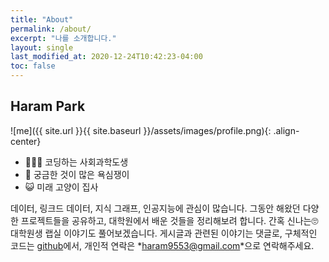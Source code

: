 ```yaml
---
title: "About"
permalink: /about/
excerpt: "나를 소개합니다."
layout: single
last_modified_at: 2020-12-24T10:42:23-04:00
toc: false
---
```


## Haram Park

![me]({{ site.url }}{{ site.baseurl }}/assets/images/profile.png){: .align-center}

 - 👩🏻‍💻 코딩하는 사회과학도생 
 - 🔮 궁금한 것이 많은 욕심쟁이 
 - 😺 미래 고양이 집사 

데이터, 링크드 데이터, 지식 그래프, 인공지능에 관심이 많습니다. 그동안 해왔던 다양한 프로젝트들을 공유하고, 대학원에서 배운 것들을 정리해보려 합니다. 간혹 신나는🙄 대학원생 랩실 이야기도 풀어보겠습니다. 게시글과 관련된 이야기는 댓글로, 구체적인 코드는 [github](https://www.github.com/givemetarte)에서, 개인적 연락은 *<haram9553@gmail.com>*으로 연락해주세요. 
